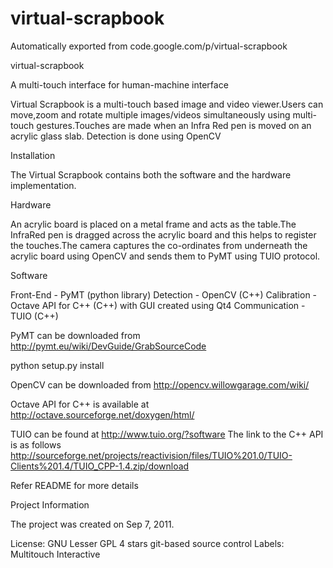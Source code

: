 # virtual-scrapbook
Automatically exported from code.google.com/p/virtual-scrapbook

virtual-scrapbook

A multi-touch interface for human-machine interface

Virtual Scrapbook is a multi-touch based image and video viewer.Users can move,zoom and rotate multiple images/videos simultaneously using multi-touch gestures.Touches are made when an Infra Red pen is moved on an acrylic glass slab. Detection is done using OpenCV

Installation

The Virtual Scrapbook contains both the software and the hardware implementation.

Hardware

An acrylic board is placed on a metal frame and acts as the table.The InfraRed pen is dragged across the acrylic board and this helps to register the touches.The camera captures the co-ordinates from underneath the acrylic board using OpenCV and sends them to PyMT using TUIO protocol.

Software

Front-End - PyMT (python library) Detection - OpenCV (C++) Calibration - Octave API for C++ (C++) with GUI created using Qt4 Communication - TUIO (C++)

PyMT can be downloaded from http://pymt.eu/wiki/DevGuide/GrabSourceCode

python setup.py install

OpenCV can be downloaded from http://opencv.willowgarage.com/wiki/

Octave API for C++ is available at http://octave.sourceforge.net/doxygen/html/

TUIO can be found at http://www.tuio.org/?software The link to the C++ API is as follows http://sourceforge.net/projects/reactivision/files/TUIO%201.0/TUIO-Clients%201.4/TUIO_CPP-1.4.zip/download

Refer README for more details

Project Information

The project was created on Sep 7, 2011.

License: GNU Lesser GPL
4 stars
git-based source control
Labels: 
Multitouch Interactive
